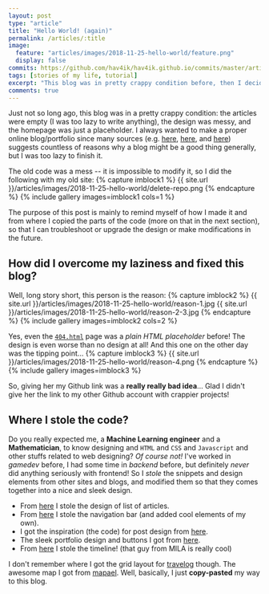 ```yaml
---
layout: post
type: "article"
title: "Hello World! (again)"
permalink: /articles/:title
image:
  feature: "articles/images/2018-11-25-hello-world/feature.png"
  display: false
commits: https://github.com/hav4ik/hav4ik.github.io/commits/master/articles/_posts/2018-11-25-hello-world.md
tags: [stories of my life, tutorial]
excerpt: "This blog was in pretty crappy condition before, then I decided to make it great again. Here is the story..."
comments: true
---
```


Just not so long ago, this blog was in a pretty crappy condition: the articles were empty (I was too lazy to write anything), the design was messy, and the homepage was just a placeholder. I always wanted to make a proper online blog/portfolio since many sources (e.g. [here][why-portfolio-1], [here][why-portfolio-2], and [here][why-portfolio-3]) suggests countless of reasons why a blog might be a good thing generally, but I was too lazy to finish it.

The old code was a mess -- it is impossible to modify it, so I did the following with my old site:
{% capture imblock1 %}
    {{ site.url }}/articles/images/2018-11-25-hello-world/delete-repo.png
{% endcapture %}
{% include gallery images=imblock1 cols=1 %}

The purpose of this post is mainly to remind myself of how I made it and from where I copied the parts of the code (more on that in the next section), so that I can troubleshoot or upgrade the design or make modifications in the future.

## How did I overcome my laziness and fixed this blog?

Well, long story short, this person is the reason:
{% capture imblock2 %}
    {{ site.url }}/articles/images/2018-11-25-hello-world/reason-1.jpg
    {{ site.url }}/articles/images/2018-11-25-hello-world/reason-2-3.jpg
{% endcapture %}
{% include gallery images=imblock2 cols=2 %}

Yes, even the [`404.html`][p404] page was a *plain HTML placeholder* before! The design is even worse than no design at all!
And this one on the other day was the tipping point...
{% capture imblock3 %}
    {{ site.url }}/articles/images/2018-11-25-hello-world/reason-4.png
{% endcapture %}
{% include gallery images=imblock3 %}

So, giving her my Github link was a **really really bad idea**... Glad I didn't give her the link to my other Github account with crappier projects!


## Where I stole the code?

Do you really expected me, a **Machine Learning engineer** and a **Mathematician**, to know designing and `HTML` and `CSS` and `Javascript` and other stuffs related to web designing? *Of course not!* I've worked in *gamedev* before, I had some time in *backend* before, but definitely *never* did anything seriously with frontend! So I *stole* the snippets and design elements from other sites and blogs, and modified them so that they comes together into a nice and sleek design.

*  From [here][article-list] I stole the design of list of articles.
*  From [here][navbar] I stole the navigation bar (and added cool elements of my own).
*  I got the inspiration (the code) for post design from [here][post-design].
*  The sleek portfolio design and buttons I got from [here][portfolio].
*  From [here][liam-fedus] I stole the timeline! (that guy from MILA is really cool)

I don't remember where I got the grid layout for [travelog][travelog] though. The awesome map I got from [mapael][mapael]. Well, basically, I just **copy-pasted** my way to this blog.


[mapael]: https://www.vincentbroute.fr/mapael/
[travelog]: /travelog
[p404]: /404.html
[portfolio]: https://sproogen.github.io/modern-resume-theme/
[article-list]: https://nathanrooy.github.io/
[navbar]: http://jekyllthemes.org/themes/voyager/
[post-design]: http://jekyllthemes.org/themes/moon/
[liam-fedus]: http://acsweb.ucsd.edu/~wfedus/
[why-portfolio-1]: https://towardsdatascience.com/how-to-build-a-data-science-portfolio-5f566517c79c
[why-portfolio-2]: http://varianceexplained.org/r/start-blog/
[why-portfolio-3]: https://www.superdatascience.com/why-ds-should-write-more/
